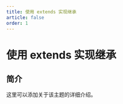 ```yaml
---
title: 使用 extends 实现继承
article: false
order: 1
---
```


# 使用 extends 实现继承

## 简介

这里可以添加关于该主题的详细介绍。
